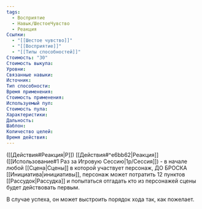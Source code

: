 ```yaml
---
tags:
  - Восприятие
  - Навык/ШестоеЧувство
  - Реакция
Ссылки:
  - "[[Шестое чувство]]"
  - "[[Восприятие]]"
  - "[[Типы способностей]]"
Стоимость: "30"
Стоимость выкупа:
Уровни:
Связанные навыки:
Источник:
Тип способности:
Время применения:
Стоимость применения:
Используемый пул:
Стоимость пула:
Характеристики:
Дальность:
Шаблон:
Количество целей:
Время действия:
---
```

([[Действия#Реакция|Р]]) [[Действия#^e6bb62|Реакция]] ([[Использование#1 Раз за Игровую Сессию|1р/Сессия]]) - в начале любой [[Сцена|Сцены]] в которой участвует персонаж, ДО БРОСКА [[Инициатива|инициативы]], персонаж может потратить 12 пунктов [[Рассудок|Рассудка]] и попытаться отгадать кто из персонажей сцены будет действовать первым. 

В случае успеха, он может выстроить порядок хода так, как пожелает. 
